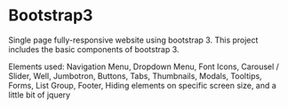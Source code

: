 # Bootstrap3
Single page fully-responsive website using bootstrap 3.
This project includes the basic components of bootstrap 3.

Elements used: Navigation Menu, Dropdown Menu, Font Icons, Carousel / Slider, Well, Jumbotron, Buttons, Tabs, Thumbnails, Modals, Tooltips, Forms, List Group, Footer, Hiding elements on specific screen size, and a little bit of jquery

